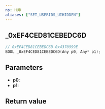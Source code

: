 ```yaml
---
ns: HUD
aliases: ["SET_USERIDS_UIHIDDEN"]
---
```

## _0xEF4CED81CEBEDC6D

```c
// 0xEF4CED81CEBEDC6D 0x4370999E
BOOL _0xEF4CED81CEBEDC6D(Any p0, Any* p1);
```

## Parameters
* **p0**: 
* **p1**: 

## Return value
